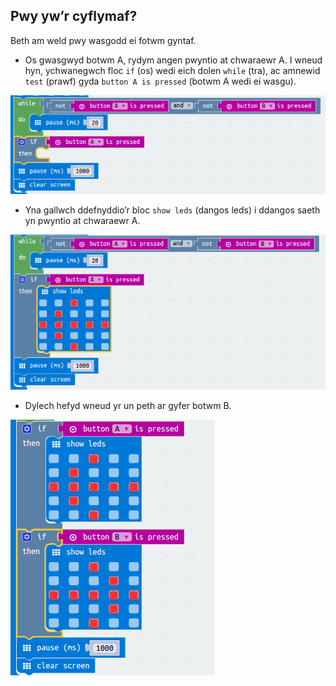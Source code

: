 ## Pwy yw’r cyflymaf?

Beth am weld pwy wasgodd ei fotwm gyntaf.

+ Os gwasgwyd botwm A, rydym angen pwyntio at chwaraewr A. I wneud hyn, ychwanegwch floc `if` (os) wedi eich dolen `while` (tra), ac amnewid `test` (prawf) gyda `button A is pressed` (botwm A wedi ei wasgu).

![sgrinlun](images/reaction-if-a.png)

+ Yna gallwch ddefnyddio’r bloc `show leds` (dangos leds) i ddangos saeth yn pwyntio at chwaraewr A.

![sgrinlun](images/reaction-if-a-show.png)

+ Dylech hefyd wneud yr un peth ar gyfer botwm B.

![sgrinlun](images/reaction-if-b-show.png)